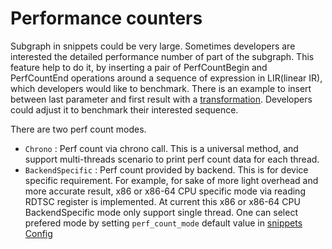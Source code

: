 # Performance counters

Subgraph in snippets could be very large. Sometimes developers are interested the detailed performance number of part of the subgraph. This feature help to do it, by inserting a pair of PerfCountBegin and PerfCountEnd operations around a sequence of expression in LIR(linear IR), which developers would like to benchmark. There is an example to insert between last parameter and first result with a [transformation](../../src/lowered/pass/insert_perf_count.cpp). Developers could adjust it to benchmark their interested sequence.

There are two perf count modes.
 - `Chrono` : Perf count via chrono call. This is a universal method, and support multi-threads scenario to print perf count data for each thread.
 - `BackendSpecific` : Perf count provided by backend. This is for device specific requirement. For example, for sake of more light overhead and more accurate result, x86 or x86-64 CPU specific mode via reading RDTSC register is implemented. At current this x86 or x86-64 CPU BackendSpecific mode only support single thread.
 One can select prefered mode by setting `perf_count_mode` default value in [snippets Config](../../include/snippets/lowered/linear_ir.hpp)
